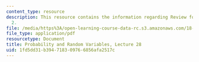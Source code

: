 ```yaml
---
content_type: resource
description: This resource contains the information regarding Review for Midterm Exam
  2.
file: /media/https%3A/open-learning-course-data-rc.s3.amazonaws.com/18-440-probability-and-random-variables-spring-2014/1fd5dd31b394718309766856afa2517c_MIT18_440S14_Lecture28.pdf
file_type: application/pdf
resourcetype: Document
title: Probability and Random Variables, Lecture 28
uid: 1fd5dd31-b394-7183-0976-6856afa2517c
---
```


